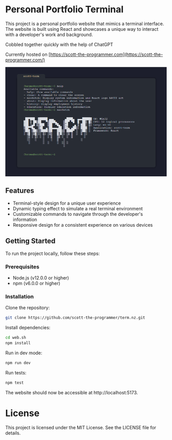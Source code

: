# Personal Portfolio Terminal
This project is a personal portfolio website that mimics a terminal interface. The website is built using React and showcases a unique way to interact with a developer's work and background.

Cobbled together quickly with the help of ChatGPT

Currently hosted on [https://scott-the-programmer.com](https://scott-the-programmer.com/)

![Terminal Screenshot](./docs/terminal.png)

## Features

* Terminal-style design for a unique user experience
* Dynamic typing effect to simulate a real terminal environment
* Customizable commands to navigate through the developer's information
* Responsive design for a consistent experience on various devices

## Getting Started

To run the project locally, follow these steps:

### Prerequisites
* Node.js (v12.0.0 or higher)
* npm (v6.0.0 or higher)

### Installation

Clone the repository:
```sh
git clone https://github.com/scott-the-programmer/term.nz.git
```

Install dependencies:
```sh
cd web.sh
npm install
```

Run in dev mode:
```sh
npm run dev
```

Run tests:
```sh
npm test
```

The website should now be accessible at http://localhost:5173.

# License
This project is licensed under the MIT License. See the LICENSE file for details.
